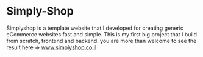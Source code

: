 # Simply-Shop

Simplyshop is a template website that I developed for creating generic eCommerce websites fast and simple.
This is my first big project that I build from scratch, frontend and backend.
you are more than welcome to see the result here => www.simplyshop.co.il
